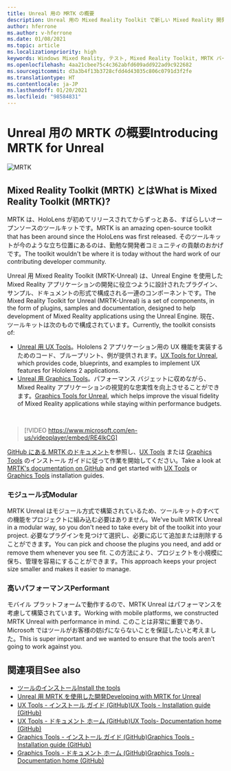 ```yaml
---
title: Unreal 用の MRTK の概要
description: Unreal 用の Mixed Reality Toolkit で新しい Mixed Reality 開発者に提供されるすべてのものの概要を説明します。
author: hferrone
ms.author: v-hferrone
ms.date: 01/08/2021
ms.topic: article
ms.localizationpriority: high
keywords: Windows Mixed Reality, テスト, Mixed Reality Toolkit, MRTK バージョン 2, MRTK, ツール, SDK, HoloLens, HoloLens 2, Mixed Reality ヘッドセット, Windows Mixed Reality ヘッドセット, 仮想現実ヘッドセット, クロスプラットフォーム
ms.openlocfilehash: 4aa21cbee75c4c362abfd609add922ad9c922682
ms.sourcegitcommit: d3a3b4f13b3728cfdd4d43035c806c0791d3f2fe
ms.translationtype: HT
ms.contentlocale: ja-JP
ms.lasthandoff: 01/20/2021
ms.locfileid: "98584831"
---
```

# <a name="introducing-mrtk-for-unreal"></a><span data-ttu-id="b5148-104">Unreal 用の MRTK の概要</span><span class="sxs-lookup"><span data-stu-id="b5148-104">Introducing MRTK for Unreal</span></span>

![MRTK](../../design/images/MRTK_UX_Hero.png)

## <a name="what-is-mixed-reality-toolkit-mrtk"></a><span data-ttu-id="b5148-106">Mixed Reality Toolkit (MRTK) とは</span><span class="sxs-lookup"><span data-stu-id="b5148-106">What is Mixed Reality Toolkit (MRTK)?</span></span>

<span data-ttu-id="b5148-107">MRTK は、HoloLens が初めてリリースされてからずっとある、すばらしいオープンソースのツールキットです。</span><span class="sxs-lookup"><span data-stu-id="b5148-107">MRTK is an amazing open-source toolkit that has been around since the HoloLens was first released.</span></span> <span data-ttu-id="b5148-108">そのツールキットが今のような立ち位置にあるのは、勤勉な開発者コミュニティの貢献のおかげです。</span><span class="sxs-lookup"><span data-stu-id="b5148-108">The toolkit wouldn't be where it is today without the hard work of our contributing developer community.</span></span> 

<span data-ttu-id="b5148-109">Unreal 用 Mixed Reality Toolkit (MRTK-Unreal) は、Unreal Engine を使用した Mixed Reality アプリケーションの開発に役立つように設計されたプラグイン、サンプル、ドキュメントの形式で構成される一連のコンポーネントです。</span><span class="sxs-lookup"><span data-stu-id="b5148-109">The Mixed Reality Toolkit for Unreal (MRTK-Unreal) is a set of components, in the form of plugins, samples and documentation, designed to help development of Mixed Reality applications using the Unreal Engine.</span></span> <span data-ttu-id="b5148-110">現在、ツールキットは次のもので構成されています。</span><span class="sxs-lookup"><span data-stu-id="b5148-110">Currently, the toolkit consists of:</span></span>
* <span data-ttu-id="b5148-111">[Unreal 用 UX Tools](https://github.com/microsoft/MixedReality-UXTools-Unreal)。Hololens 2 アプリケーション用の UX 機能を実装するためのコード、ブループリント、例が提供されます。</span><span class="sxs-lookup"><span data-stu-id="b5148-111">[UX Tools for Unreal](https://github.com/microsoft/MixedReality-UXTools-Unreal), which provides code, blueprints, and examples to implement UX features for Hololens 2 applications.</span></span>
* <span data-ttu-id="b5148-112">[Unreal 用 Graphics Tools](https://github.com/microsoft/MixedReality-GraphicsTools-Unreal)。パフォーマンス バジェットに収めながら、Mixed Reality アプリケーションの視覚的な忠実性を向上させることができます。</span><span class="sxs-lookup"><span data-stu-id="b5148-112">[Graphics Tools for Unreal](https://github.com/microsoft/MixedReality-GraphicsTools-Unreal), which helps improve the visual fidelity of Mixed Reality applications while staying within performance budgets.</span></span>

<br>

> [!VIDEO https://www.microsoft.com/en-us/videoplayer/embed/RE4IkCG]

<span data-ttu-id="b5148-113">[GitHub にある MRTK のドキュメント](https://microsoft.github.io/MixedReality-UXTools-Unreal/README.html)を参照し、[UX Tools](https://microsoft.github.io/MixedReality-UXTools-Unreal/Docs/Installation.html) または [Graphics Tools](https://github.com/microsoft/MixedReality-GraphicsTools-Unreal/blob/main/Docs/Installation.md) のインストール ガイドに従って作業を開始してください。</span><span class="sxs-lookup"><span data-stu-id="b5148-113">Take a look at [MRTK's documentation on GitHub](https://microsoft.github.io/MixedReality-UXTools-Unreal/README.html) and get started with [UX Tools](https://microsoft.github.io/MixedReality-UXTools-Unreal/Docs/Installation.html) or [Graphics Tools](https://github.com/microsoft/MixedReality-GraphicsTools-Unreal/blob/main/Docs/Installation.md) installation guides.</span></span>

### <a name="modular"></a><span data-ttu-id="b5148-114">モジュール式</span><span class="sxs-lookup"><span data-stu-id="b5148-114">Modular</span></span>

<span data-ttu-id="b5148-115">MRTK Unreal はモジュール方式で構築されているため、ツールキットのすべての機能をプロジェクトに組み込む必要はありません。</span><span class="sxs-lookup"><span data-stu-id="b5148-115">We've built MRTK Unreal in a modular way, so you don't need to take every bit of the toolkit into your project.</span></span> <span data-ttu-id="b5148-116">必要なプラグインを見つけて選択し、必要に応じて追加または削除することができます。</span><span class="sxs-lookup"><span data-stu-id="b5148-116">You can pick and choose the plugins you need, and add or remove them whenever you see fit.</span></span> <span data-ttu-id="b5148-117">この方法により、プロジェクトを小規模に保ち、管理を容易にすることができます。</span><span class="sxs-lookup"><span data-stu-id="b5148-117">This approach keeps your project size smaller and makes it easier to manage.</span></span>  

### <a name="performant"></a><span data-ttu-id="b5148-118">高いパフォーマンス</span><span class="sxs-lookup"><span data-stu-id="b5148-118">Performant</span></span>

<span data-ttu-id="b5148-119">モバイル プラットフォームで動作するので、MRTK Unreal はパフォーマンスを考慮して構築されています。</span><span class="sxs-lookup"><span data-stu-id="b5148-119">Working with mobile platforms, we constructed MRTK Unreal with performance in mind.</span></span> <span data-ttu-id="b5148-120">このことは非常に重要であり、Microsoft ではツールがお客様の妨げにならないことを保証したいと考えました。</span><span class="sxs-lookup"><span data-stu-id="b5148-120">This is super important and we wanted to ensure that the tools aren't going to work against you.</span></span>

## <a name="see-also"></a><span data-ttu-id="b5148-121">関連項目</span><span class="sxs-lookup"><span data-stu-id="b5148-121">See also</span></span>

* [<span data-ttu-id="b5148-122">ツールのインストール</span><span class="sxs-lookup"><span data-stu-id="b5148-122">Install the tools</span></span>](../install-the-tools.md)
* [<span data-ttu-id="b5148-123">Unreal 用 MRTK を使用した開発</span><span class="sxs-lookup"><span data-stu-id="b5148-123">Developing with MRTK for Unreal</span></span>](unreal-development-overview.md)
* [<span data-ttu-id="b5148-124">UX Tools - インストール ガイド (GitHub)</span><span class="sxs-lookup"><span data-stu-id="b5148-124">UX Tools - Installation guide (GitHub)</span></span>](https://microsoft.github.io/MixedReality-UXTools-Unreal/Docs/Installation.html)
* [<span data-ttu-id="b5148-125">UX Tools - ドキュメント ホーム (GitHub)</span><span class="sxs-lookup"><span data-stu-id="b5148-125">UX Tools- Documentation home (GitHub)</span></span>](https://microsoft.github.io/MixedReality-UXTools-Unreal/README.html)
* [<span data-ttu-id="b5148-126">Graphics Tools - インストール ガイド (GitHub)</span><span class="sxs-lookup"><span data-stu-id="b5148-126">Graphics Tools - Installation guide (GitHub)</span></span>](https://github.com/microsoft/MixedReality-GraphicsTools-Unreal/blob/main/Docs/Installation.md)
* [<span data-ttu-id="b5148-127">Graphics Tools - ドキュメント ホーム (GitHub)</span><span class="sxs-lookup"><span data-stu-id="b5148-127">Graphics Tools - Documentation home (GitHub)</span></span>](https://github.com/microsoft/MixedReality-GraphicsTools-Unreal/)
